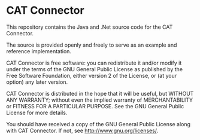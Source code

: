 # CAT Connector

This repository contains the Java and .Net source code for the CAT Connector.

The source is provided openly and freely to serve as an example and reference implementation.

CAT Connector is free software: you can redistribute it and/or modify
it under the terms of the GNU General Public License as published by
the Free Software Foundation, either version 2 of the License, or
(at your option) any later version.

CAT Connector is distributed in the hope that it will be useful,
but WITHOUT ANY WARRANTY; without even the implied warranty of
MERCHANTABILITY or FITNESS FOR A PARTICULAR PURPOSE.  See the
GNU General Public License for more details.

You should have received a copy of the GNU General Public License
along with CAT Connector.  If not, see <http://www.gnu.org/licenses/>.
